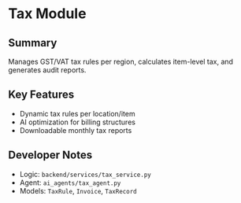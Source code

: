 # Tax Module

## Summary
Manages GST/VAT tax rules per region, calculates item-level tax, and generates audit reports.

## Key Features
- Dynamic tax rules per location/item
- AI optimization for billing structures
- Downloadable monthly tax reports

## Developer Notes
- Logic: `backend/services/tax_service.py`
- Agent: `ai_agents/tax_agent.py`
- Models: `TaxRule`, `Invoice`, `TaxRecord`
